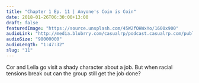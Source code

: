 ```yaml
---
title: "Chapter 1 Ep. 11 | Anyone's Coin is Coin"
date: 2018-01-26T06:30:00+13:00
draft: false
featuredImage: "https://source.unsplash.com/45W2fOHWxYo/1600x900"
audioLink: "http://media.blubrry.com/casualrp/podcast.casualrp.com/public/EP%20011%20-%20Anyones%20Coin%20is%20Coin.mp3"
audioSize: "98000000"
audioLength: "1:47:32"
slug: "11"
---
```


Cor and Leila go visit a shady character about a job. But when racial tensions break out can the group still get the job done?
